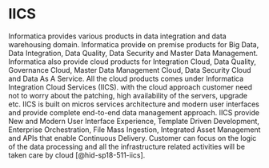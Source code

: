 IICS
====

Informatica provides various products in data integration and data
warehousing domain. Informatica provide on premise products for Big
Data, Data Integration, Data Quality, Data Security and Master Data
Management. Informatica also provide cloud products for Integration
Cloud, Data Quality, Governance Cloud, Master Data Management Cloud,
Data Security Cloud and Data As A Service. All the cloud products comes
under Informatica Integration Cloud Services (IICS). with the cloud
approach customer need not to worry about the patching, high
availability of the servers, upgrade etc. IICS is built on micros
services architecture and modern user interfaces and provide complete
end-to-end data management approach. IICS provide New and Modern User
Interface Experience, Template Driven Development, Enterprise
Orchestration, File Mass Ingestion, Integrated Asset Management and APIs
that enable Continuous Delivery. Customer can focus on the logic of the
data processing and all the infrastructure related activities will be
taken care by cloud [@hid-sp18-511-iics].
